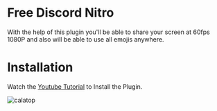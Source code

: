 # Free Discord Nitro
With the help of this plugin you'll be able to share your screen at 60fps 1080P and also will be able to use all emojis anywhere.
<br>
# Installation 
Watch the [Youtube Tutorial](https://www.youtube.com/watch?v=CUWsZWQeW20&t=4s) to Install the Plugin.
<br>
<p align="left"> <img src="https://komarev.com/ghpvc/?username=calatop&label=Profile%20views&color=0e75b6&style=flat" alt="calatop" /> </p>
